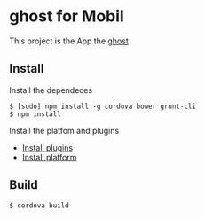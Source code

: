 # ghost for Mobil

This project is the App the [ghost](https://ghost.org/)


## Install

Install the dependeces

	$ [sudo] npm install -g cordova bower grunt-cli
	$ npm install

Install the platfom and plugins
* [Install plugins](plugins/README.md)
* [Install platform](platfroms/README.md)

## Build

	$ cordova build
